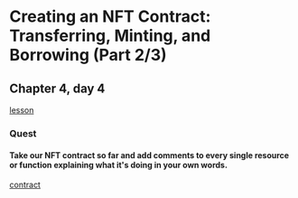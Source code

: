 # Creating an NFT Contract: Transferring, Minting, and Borrowing (Part 2/3)
## Chapter 4, day 4

[lesson](https://github.com/emerald-dao/beginner-cadence-course/tree/main/chapter4.0/day4)

### Quest
#### Take our NFT contract so far and add comments to every single resource or function explaining what it's doing in your own words.

[contract](contract.cdc)